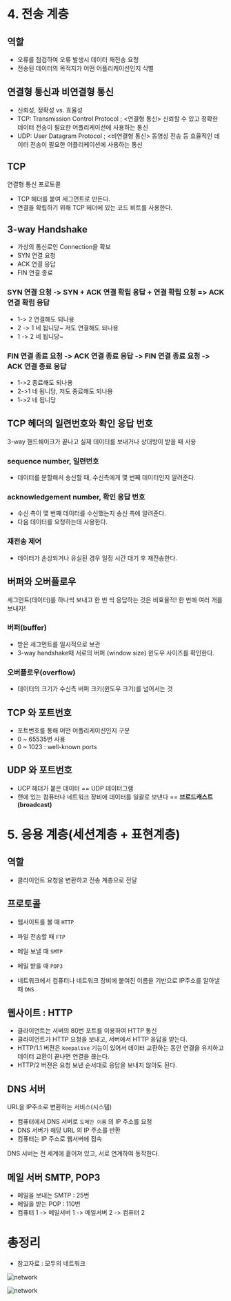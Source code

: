 # 4. 전송 계층

## 역할

- 오류를 점검하여 오류 발생시 데이터 재전송 요청
- 전송된 데이터의 목적지가 어떤 어플리케이션인지 식별



## 연결형 통신과 비연결형 통신

- 신뢰성, 정확성 vs. 효율성
- TCP: Transmission Control Protocol ; <연결형 통신> 신뢰할 수 있고 정확한 데이터 전송이 필요한 어플리케이션에 사용하는 통신
- UDP: User Datagram Protocol ; <비연결형 통신> 동영상 전송 등 효율적인 데이터 전송이 필요한 어플리케이션에 사용하는 통신



## TCP

연결형 통신 프로토콜

- TCP 헤더를 붙여 세그먼트로 만든다.
- 연결을 확립하기 위해 TCP 헤더에 있는 코드 비트를 사용한다.



## 3-way Handshake

- 가상의 통신로인 Connection을 확보
- SYN 연결 요청
- ACK 연결 응답
- FIN 연결 종료



### SYN 연결 요청 -> SYN + ACK 연결 확립 응답 + 연결 확립 요청 => ACK 연결 확립 응답

- 1-> 2 연결해도 되나용
- 2 -> 1 네 됩니당~ 저도 연결해도 되나용
- 1 -> 2 네 됩니당~



### FIN 연결 종료 요청 -> ACK 연결 종료 응답 -> FIN 연결 종료 요청 -> ACK 연결 종료 응답

- 1->2 종료해도 되나용
- 2->1 네 됩니당, 저도 종료해도 되나용
- 1->2 네 됩니당



## TCP 헤더의 일련번호와 확인 응답 번호

3-way 핸드쉐이크가 끝나고 실제 데이터를 보내거나 상대방이 받을 때 사용

### sequence number, 일련번호

- 데이터를 분할해서 송신할 때, 수신측에게 몇 번째 데이터인지 알려준다.

### acknowledgement number, 확인 응답 번호

- 수신 측이 몇 번째 데이터를 수신했는지 송신 측에 알려준다.
- 다음 데이터를 요청하는데 사용한다.

### 재전송 제어

- 데이터가 손상되거나 유실된 경우 일정 시간 대기 후 재전송한다.



## 버퍼와 오버플로우

세그먼트(데이터)를 하나씩 보내고 한 번 씩 응답하는 것은 비효율적! 한 번에 여러 개를 보내자!

### 버퍼(buffer)

- 받은 세그먼트를 일시적으로 보관
- 3-way handshake때 서로의 버퍼 (window size) 윈도우 사이즈를 확인한다.

### 오버플로우(overflow)

- 데이터의 크기가 수신측 버퍼 크키(윈도우 크기)를 넘어서는 것





## TCP 와 포트번호

- 포트번호를 통해 어떤 어플리케이션인지 구분
- 0 ~ 65535번 사용
- 0 ~ 1023 : well-known ports



## UDP 와 포트번호

- UCP 헤더가 붙은 데이터 == UDP 데이터그램
- 랜에 있는 컴퓨터나 네트워크 장비에 데이터를 일괄로 보낸다 == **브로드캐스트(broadcast)**







# 5. 응용 계층(세션계층 + 표현계층)

## 역할

- 클라이언트 요청을 변환하고 전송 계층으로 전달



## 프로토콜

- 웹사이트를 볼 때 `HTTP`
- 파일 전송할 때 `FTP`
- 메일 보낼 때 `SMTP` 

- 메일 받을 때 `POP3` 
- 네트워크에서 컴퓨터나 네트워크 장비에 붙여진 이름을 기반으로 IP주소를 알아낼 때 `DNS` 



## 웹사이트 : HTTP

- 클라이언트는 서버의 80번 포트를 이용하여 HTTP 통신
- 클라이언트가 HTTP 요청을 보내고, 서버에서 HTTP 응답을 받는다.
- HTTP/1.1 버젼은 `keepalive` 기능이 있어서 데이터 교환하는 동안 연결을 유지하고 데이터 교환이 끝나면 연결을 끊는다.
- HTTP/2 버젼은 요청 보낸 순서대로 응답을 보내지 않아도 된다.



## DNS 서버

URL을 IP주소로 변환하는 서비스(시스템)

- 컴퓨터에서 DNS 서버로 `도메인 이름` 의 IP 주소를 요청
- DNS 서버가 해당 URL 의 IP 주소를 반환
- 컴퓨터는 IP 주소로 웹서버에 접속

DNS 서버는 전 세계에 흩어져 있고, 서로 연계하여 동작한다.



## 메일 서버 SMTP, POP3

- 메일을 보내는 SMTP : 25번
- 메일을 받는 POP : 110번
- 컴퓨터 1 -> 메일서버 1 -> 메일서버 2 -> 컴퓨터 2



# 총정리

- 참고자료 : 모두의 네트워크

![network](network0.jpg)

![network](network1.jpg)

